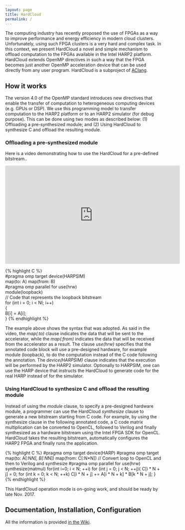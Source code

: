 ```yaml
---
layout: page
title: HardCloud
permalink: /
---
```


The computing industry has recently proposed the use of  FPGAs as a way to improve performance and energy efficiency in modern cloud clusters. Unfortunately, using such FPGA clusters  is a very hard and complex task. In this context, we present HardCloud a novel and simple mechanism to offload computation to  the FPGAs available in the  Intel HARP2 platform. HardCloud extends OpenMP directives in such a way that the FPGA becomes just another OpenMP acceleration device that can be used directly from any user program. HardCloud is a subproject of [AClang](https://omp2ocl.github.io/aclang).

## How it works

The version 4.0 of the  OpenMP standard introduces new directives that
enable the transfer of  computation to heterogeneous computing devices
(e.g.  GPUs  or  DSP).  We  use this  programming  model  to  transfer
computation to the HARP2 platform or to an HARP2 simulator (for debug purpose).
This can be done using two modes as described below: (1) Offloading a pre-synthesized
module; and (2) Using HardCloud to synthesize C and offload the resulting module.

### Offloading a pre-synthesized module
Here is a video demonstrating how to use the HardCloud for a pre-defined bitstream..

<div class="embed-responsive embed-responsive-16by9">
  <iframe width="560" height="315" src="https://www.youtube.com/embed/r5GFYUj2ajA?rel=0" frameborder="0" allowfullscreen></iframe>
</div>

{% highlight C %}				
   #pragma omp target device(HARPSIM)\
   map(to: A) map(from: B)		
   #pragma omp parallel for use(hrw)\
   module(loopback)		
   // Code that represents the loopback bitstream		
   for (int i = 0; i < NI; i++)		
   {		
     B[i] = A[i];		
  }
{% endhighlight %}

The example above shows the syntax that was adopted. As said in the video, the *map(:to)* clause indicates
the data that will be sent to the accelerator, while the *map(:from)* indicates the data that will be received from the accelerator as a result. The clause *use(hrw)* specifies that the annotated code block will use a pre-designed hardware, for example module (loopback), to do the computation instead of the C code following the annotation. The *device(HARPSIM)* clause indicates that the execution will be performed by the HARP2 simulator.
Optionally to HARPSIM, one can use the HARP device that instructs the
HardCloud to generate code for the real HARP instead of for the simulator. 

### Using HardCloud to synthesize C and offload the resulting module

Instead of using the *module* clause, to specify a pre-designed hardware module, a programmer can  use the HardCloud *synthesize* clause to generate a new bitstream starting from C code. For example, by using the synthesize clause in the following annotated code,  a C code  matrix multiplication  can be converted to OpenCL, followed to Verilog and finally synthesized as a hardware bitstream using the  Intel FPGA SDK for OpenCL. HardCloud takes the resulting bitstream, automatically  configures the HARP2 FPGA and finally runs the application.

{% highlight C %}
#pragma omp target device(HARP)
  #pragma omp target map(to: A[:N*N], B[:N*N]) map(from: C[:N*N])
  // Convert loop to OpenCL and then to  Verilog and synthesize
  #pragma omp parallel for use(hrw) synthesize(matmul)
  for(int i=0; i < N; ++i)
    for (int j = 0; j < N; ++j){
      C[i * N + j] = 0;
      for (int k = 0; k < N; ++k)
        C[i * N + j] += A[i * N + k] * B[k * N + j];
    }
{% endhighlight %}

This HardCloud operation mode is on-going work, and should be ready by late Nov. 2017.

## Documentation, Installation, Configuration

All the information is provided [in the Wiki](https://github.com/omp2ocl/aclang/wiki).
